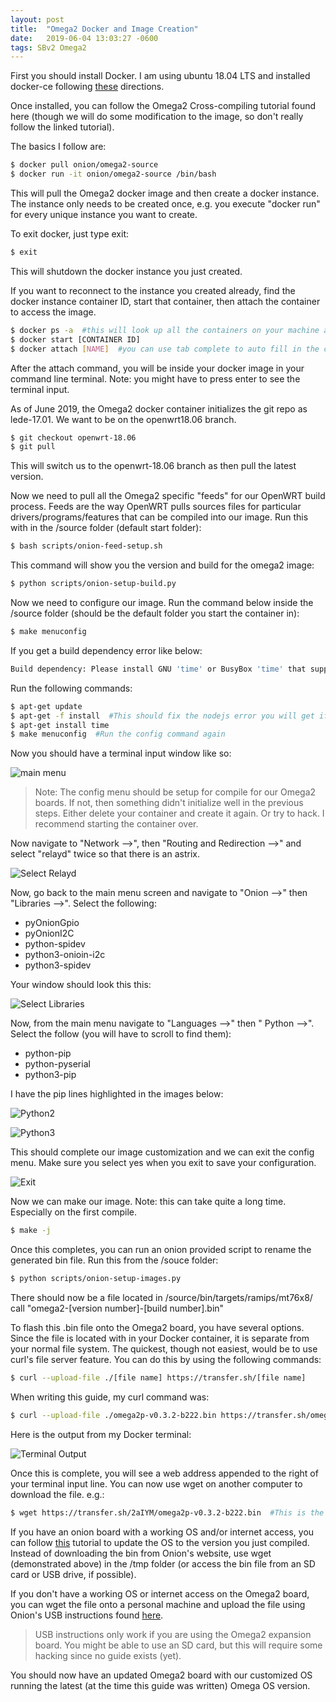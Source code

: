 ```yaml
---
layout: post
title:  "Omega2 Docker and Image Creation"
date:   2019-06-04 13:03:27 -0600
tags: SBv2 Omega2
---
```

First you should install Docker. I am using ubuntu 18.04 LTS and installed docker-ce following [these][docker-docs] directions.

Once installed, you can follow the Omega2 Cross-compiling tutorial found here (though we will do some modification to the image, so don't really follow the linked tutorial).

The basics I follow are:

```bash
$ docker pull onion/omega2-source
$ docker run -it onion/omega2-source /bin/bash
```

This will pull the Omega2 docker image and then create a docker instance. The instance only needs to be created once, e.g. you execute "docker run" for every unique instance you want to create.

To exit docker, just type exit:

```bash
$ exit
```

This will shutdown the docker instance you just created.

If you want to reconnect to the instance you created already, find the docker instance container ID, start that container, then attach the container to access the image.

```bash
$ docker ps -a  #this will look up all the containers on your machine and list them. Copy the container ID you want to load
$ docker start [CONTAINER ID]
$ docker attach [NAME]  #you can use tab complete to auto fill in the container name once it is started.
```

After the attach command, you will be inside your docker image in your command line terminal.
Note: you might have to press enter to see the terminal input.

As of June 2019, the Omega2 docker container initializes the git repo as lede-17.01. We want to be on the openwrt18.06 branch.

```bash
$ git checkout openwrt-18.06
$ git pull
```

This will switch us to the openwrt-18.06 branch as then pull the latest version.

Now we need to pull all the Omega2 specific "feeds" for our OpenWRT build process. Feeds are the way OpenWRT pulls sources files for particular drivers/programs/features that can be compiled into our image. Run this with in the /source folder (default start folder):

```bash
$ bash scripts/onion-feed-setup.sh
```

This command will show you the version and build for the omega2 image:

```bash
$ python scripts/onion-setup-build.py
```

Now we need to configure our image. Run the command below inside the /source folder (should be the default folder you start the container in):

```bash
$ make menuconfig
```

If you get a build dependency error like below:

```bash
Build dependency: Please install GNU 'time' or BusyBox 'time' that supports -f
```

Run the following commands:

```bash
$ apt-get update
$ apt-get -f install  #This should fix the nodejs error you will get if you try to install time right after update
$ apt-get install time
$ make menuconfig  #Run the config command again
```

Now you should have a terminal input window like so:

![main menu](/assets/img/main_menu.png "Main Menu")

> Note: The config menu should be setup for compile for our Omega2 boards. If not, then something didn't initialize well in the previous steps. Either delete your container and create it again. Or try to hack. I recommend starting the container over.

Now navigate to "Network -->", then "Routing and Redirection -->" and select "relayd" twice so that there is an astrix.

![Select Relayd](/assets/img/relayd.png "Select Relayd")

Now, go back to the main menu screen and navigate to "Onion -->" then "Libraries -->". Select the following:
* pyOnionGpio
* pyOnionI2C
* python-spidev
* python3-onioin-i2c
* python3-spidev

Your window should look this this:

![Select Libraries](/assets/img/libraries.png "Select Libraries")

Now, from the main menu navigate to "Languages -->" then " Python -->". Select the follow (you will have to scroll to find them):
* python-pip
* python-pyserial
* python3-pip

I have the pip lines highlighted in the images below:

![Python2](/assets/img/python_pip.png "Select Python2 Libraries")

![Python3](/assets/img/python_pip3.png "Select Python3 Pip")

This should complete our image customization and we can exit the config menu. Make sure you select yes when you exit to save your configuration.

![Exit](/assets/img/exit_menu.png "Make sure to select < Yes >")

Now we can make our image.
Note: this can take quite a long time. Especially on the first compile.

```bash
$ make -j
```

Once this completes, you can run an onion provided script to rename the generated bin file. Run this from the /souce folder:

```bash
$ python scripts/onion-setup-images.py
```

There should now be a file located in /source/bin/targets/ramips/mt76x8/ call "omega2-[version number]-[build number].bin"

To flash this .bin file onto the Omega2 board, you have several options. Since the file is located with in your Docker container, it is separate from your normal  file system. The quickest, though not easiest, would be to use curl's file server feature. You can do this by using the following commands:

```bash
$ curl --upload-file ./[file name] https://transfer.sh/[file name]
```

When writing this guide, my curl command was:

```bash
$ curl --upload-file ./omega2p-v0.3.2-b222.bin https://transfer.sh/omega2p-v0.3.2-b222.bin
```

Here is the output from my Docker terminal:

![Terminal Output](/assets/img/curl_transfer.png "Terminal Output")

Once this is complete, you will see a web address appended to the right of your terminal input line. You can now use wget on another computer to download the file. e.g.:

```bash
$ wget https://transfer.sh/2aIYM/omega2p-v0.3.2-b222.bin  #This is the address I was using during the writing of this guide, copied from the terminal output from the image above.
```

If you have an onion board with a working OS and/or internet access, you can follow [this][onion-manual] tutorial to update the OS to the version you just compiled. Instead of downloading the bin from Onion's website, use wget (demonstrated above) in the /tmp folder (or access the bin file from an SD card or USB drive, if possible).

If you don't have a working OS or internet access on the Omega2 board, you can wget the file onto a personal machine and upload the file using Onion's USB instructions found [here][onion-usb].

> USB instructions only work if you are using the Omega2 expansion board. You might be able to use an SD card, but this will require some hacking since no guide exists (yet).

You should now have an updated Omega2 board with our customized OS running the latest (at the time this guide was written) Omega OS version.


[docker-docs]: https://docs.docker.com/install/linux/docker-ce/ubuntu/
[onion-usb]: https://docs.onion.io/omega2-docs/Firmware-Flashing-from-USB-storage.html
[onion-manual]: https://docs.onion.io/omega2-docs/manual-firmware-installation.html
